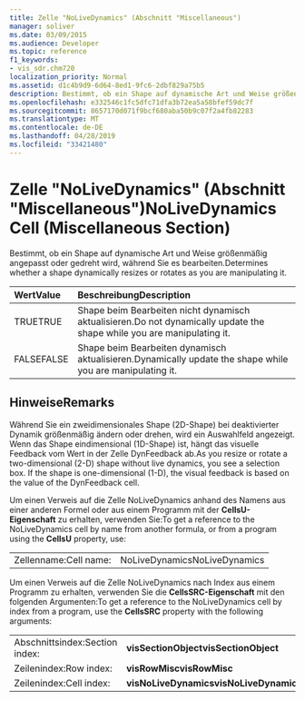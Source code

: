 ```yaml
---
title: Zelle "NoLiveDynamics" (Abschnitt "Miscellaneous")
manager: soliver
ms.date: 03/09/2015
ms.audience: Developer
ms.topic: reference
f1_keywords:
- vis_sdr.chm720
localization_priority: Normal
ms.assetid: d1c4b9d9-6d64-8ed1-9fc6-2dbf829a75b5
description: Bestimmt, ob ein Shape auf dynamische Art und Weise größenmäßig angepasst oder gedreht wird, während Sie es bearbeiten.
ms.openlocfilehash: e332546c1fc5dfc71dfa3b72ea5a58bfef59dc7f
ms.sourcegitcommit: 8657170d071f9bcf680aba50b9c07f2a4fb82283
ms.translationtype: MT
ms.contentlocale: de-DE
ms.lasthandoff: 04/28/2019
ms.locfileid: "33421480"
---
```

# <a name="nolivedynamics-cell-miscellaneous-section"></a><span data-ttu-id="5a075-103">Zelle "NoLiveDynamics" (Abschnitt "Miscellaneous")</span><span class="sxs-lookup"><span data-stu-id="5a075-103">NoLiveDynamics Cell (Miscellaneous Section)</span></span>

<span data-ttu-id="5a075-104">Bestimmt, ob ein Shape auf dynamische Art und Weise größenmäßig angepasst oder gedreht wird, während Sie es bearbeiten.</span><span class="sxs-lookup"><span data-stu-id="5a075-104">Determines whether a shape dynamically resizes or rotates as you are manipulating it.</span></span>
  
|<span data-ttu-id="5a075-105">**Wert**</span><span class="sxs-lookup"><span data-stu-id="5a075-105">**Value**</span></span>|<span data-ttu-id="5a075-106">**Beschreibung**</span><span class="sxs-lookup"><span data-stu-id="5a075-106">**Description**</span></span>|
|:-----|:-----|
| <span data-ttu-id="5a075-107">TRUE</span><span class="sxs-lookup"><span data-stu-id="5a075-107">TRUE</span></span>  <br/> | <span data-ttu-id="5a075-108">Shape beim Bearbeiten nicht dynamisch aktualisieren.</span><span class="sxs-lookup"><span data-stu-id="5a075-108">Do not dynamically update the shape while you are manipulating it.</span></span>  <br/> |
| <span data-ttu-id="5a075-109">FALSE</span><span class="sxs-lookup"><span data-stu-id="5a075-109">FALSE</span></span>  <br/> | <span data-ttu-id="5a075-110">Shape beim Bearbeiten dynamisch aktualisieren.</span><span class="sxs-lookup"><span data-stu-id="5a075-110">Dynamically update the shape while you are manipulating it.</span></span>  <br/> |
   
## <a name="remarks"></a><span data-ttu-id="5a075-111">Hinweise</span><span class="sxs-lookup"><span data-stu-id="5a075-111">Remarks</span></span>

<span data-ttu-id="5a075-p101">Während Sie ein zweidimensionales Shape (2D-Shape) bei deaktivierter Dynamik größenmäßig ändern oder drehen, wird ein Auswahlfeld angezeigt. Wenn das Shape eindimensional (1D-Shape) ist, hängt das visuelle Feedback vom Wert in der Zelle DynFeedback ab.</span><span class="sxs-lookup"><span data-stu-id="5a075-p101">As you resize or rotate a two-dimensional (2-D) shape without live dynamics, you see a selection box. If the shape is one-dimensional (1-D), the visual feedback is based on the value of the DynFeedback cell.</span></span>
  
<span data-ttu-id="5a075-114">Um einen Verweis auf die Zelle NoLiveDynamics anhand des Namens aus einer anderen Formel oder aus einem Programm mit der **CellsU-Eigenschaft** zu erhalten, verwenden Sie:</span><span class="sxs-lookup"><span data-stu-id="5a075-114">To get a reference to the NoLiveDynamics cell by name from another formula, or from a program using the **CellsU** property, use:</span></span> 
  
|||
|:-----|:-----|
| <span data-ttu-id="5a075-115">Zellenname:</span><span class="sxs-lookup"><span data-stu-id="5a075-115">Cell name:</span></span>  <br/> | <span data-ttu-id="5a075-116">NoLiveDynamics</span><span class="sxs-lookup"><span data-stu-id="5a075-116">NoLiveDynamics</span></span>  <br/> |
   
<span data-ttu-id="5a075-117">Um einen Verweis auf die Zelle NoLiveDynamics nach Index aus einem Programm zu erhalten, verwenden Sie die **CellsSRC-Eigenschaft** mit den folgenden Argumenten:</span><span class="sxs-lookup"><span data-stu-id="5a075-117">To get a reference to the NoLiveDynamics cell by index from a program, use the **CellsSRC** property with the following arguments:</span></span> 
  
|||
|:-----|:-----|
| <span data-ttu-id="5a075-118">Abschnittsindex:</span><span class="sxs-lookup"><span data-stu-id="5a075-118">Section index:</span></span>  <br/> |<span data-ttu-id="5a075-119">**visSectionObject**</span><span class="sxs-lookup"><span data-stu-id="5a075-119">**visSectionObject**</span></span> <br/> |
| <span data-ttu-id="5a075-120">Zeilenindex:</span><span class="sxs-lookup"><span data-stu-id="5a075-120">Row index:</span></span>  <br/> |<span data-ttu-id="5a075-121">**visRowMisc**</span><span class="sxs-lookup"><span data-stu-id="5a075-121">**visRowMisc**</span></span> <br/> |
| <span data-ttu-id="5a075-122">Zeilenindex:</span><span class="sxs-lookup"><span data-stu-id="5a075-122">Cell index:</span></span>  <br/> |<span data-ttu-id="5a075-123">**visNoLiveDynamics**</span><span class="sxs-lookup"><span data-stu-id="5a075-123">**visNoLiveDynamics**</span></span> <br/> |
   

